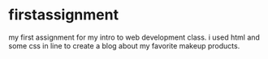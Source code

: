 # firstassignment
my first assignment for my intro to web development class. i used html and some css in line to create a blog about my favorite makeup products. 
